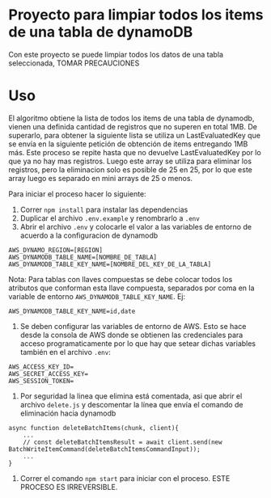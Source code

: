 # Proyecto para limpiar todos los items de una tabla de dynamoDB

Con este proyecto se puede limpiar todos los datos de una tabla seleccionada, TOMAR PRECAUCIONES

# Uso

El algoritmo obtiene la lista de todos los items de una tabla de dynamodb, vienen una definida cantidad de registros que no superen en total 1MB. De superarlo, para obtener la siguiente lista se utiliza un LastEvaluatedKey que se envía en la siguiente petición de obtención de items entregando 1MB más. Este proceso se repite hasta que no devuelve LastEvaluatedKey por lo que ya no hay mas registros. Luego este array se utiliza para eliminar los registros, pero la eliminacion solo es posible de 25 en 25, por lo que este array luego es separado en mini arrays de 25 o menos.

Para iniciar el proceso hacer lo siguiente:

1. Correr `npm install` para instalar las dependencias
1. Duplicar el archivo `.env.example` y renombrarlo a `.env`
1. Abrir el archivo `.env` y colocarle el valor a las variables de entorno de acuerdo a la configuracion de dynamodb

```
AWS_DYNAMO_REGION=[REGION]
AWS_DYNAMODB_TABLE_NAME=[NOMBRE_DE_TABLA]
AWS_DYNAMODB_TABLE_KEY_NAME=[NOMBRE_DEL_KEY_DE_LA_TABLA]
```

Nota: Para tablas con llaves compuestas se debe colocar todos los atributos que conforman esta llave compuesta, separados por coma en la variable de entorno `AWS_DYNAMODB_TABLE_KEY_NAME`. Ej:

```
AWS_DYNAMODB_TABLE_KEY_NAME=id,date
```

1. Se deben configurar las variables de entorno de AWS. Esto se hace desde la consola de AWS donde se obtienen las credenciales para acceso programaticamente por lo que hay que setear dichas variables también en el archivo `.env`:

```
AWS_ACCESS_KEY_ID=
AWS_SECRET_ACCESS_KEY=
AWS_SESSION_TOKEN=
```
1. Por seguridad la linea que elimina está comentada, asi que abrir el archivo `delete.js` y descomentar la línea que envía el comando de eliminación hacia dynamodb

```
async function deleteBatchItems(chunk, client){
    ...
    // const deleteBatchItemsResult = await client.send(new BatchWriteItemCommand(deleteBatchItemsCommandInput));
    ...
}
```

1. Correr el comando `npm start` para iniciar con el proceso. ESTE PROCESO ES IRREVERSIBLE.

